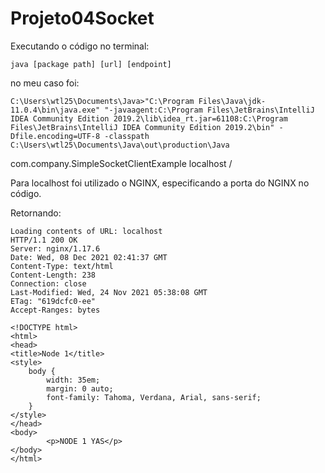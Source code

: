 # Projeto04Socket

Executando o código no terminal:

	java [package path] [url] [endpoint]

no meu caso foi:

	C:\Users\wtl25\Documents\Java>"C:\Program Files\Java\jdk-11.0.4\bin\java.exe" "-javaagent:C:\Program Files\JetBrains\IntelliJ IDEA Community Edition 2019.2\lib\idea_rt.jar=61108:C:\Program Files\JetBrains\IntelliJ IDEA Community Edition 2019.2\bin" -Dfile.encoding=UTF-8 -classpath C:\Users\wtl25\Documents\Java\out\production\Java
 com.company.SimpleSocketClientExample localhost /


Para localhost foi utilizado o NGINX, especificando a porta do NGINX no código.

Retornando:

	Loading contents of URL: localhost
	HTTP/1.1 200 OK
	Server: nginx/1.17.6
	Date: Wed, 08 Dec 2021 02:41:37 GMT
	Content-Type: text/html
	Content-Length: 238
	Connection: close
	Last-Modified: Wed, 24 Nov 2021 05:38:08 GMT
	ETag: "619dcfc0-ee"
	Accept-Ranges: bytes

	<!DOCTYPE html>
	<html>
	<head>
	<title>Node 1</title>
	<style>
    	body {
        	width: 35em;
        	margin: 0 auto;
        	font-family: Tahoma, Verdana, Arial, sans-serif;
    	}
	</style>
	</head>
	<body>
        	<p>NODE 1 YAS</p>
	</body>
	</html>


